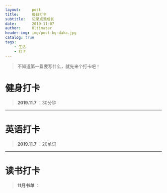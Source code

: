 ```yaml
---
layout:     post
title:      每日打卡
subtitle:   记录点滴成长
date:       2019-11-07
author:     Ultimater
header-img: img/post-bg-daka.jpg
catalog: true
tags:
    - 生活
    - 打卡
---
```

>不知道第一篇要写什么，就先来个打卡吧！

# 健身打卡
>**2019.11.7** ：30分钟

***

# 英语打卡
>**2019.11.7** ：20单词

***

# 读书打卡

>**11月书单** ：
